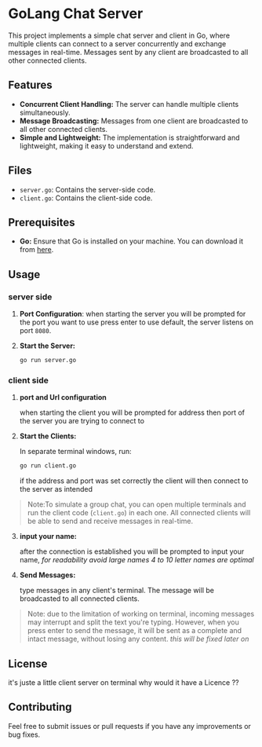 # GoLang Chat Server

This project implements a simple chat server and client in Go, where multiple clients can connect to a server concurrently and exchange messages in real-time. Messages sent by any client are broadcasted to all other connected clients.

## Features

- **Concurrent Client Handling:** The server can handle multiple clients simultaneously.
- **Message Broadcasting:** Messages from one client are broadcasted to all other connected clients.
- **Simple and Lightweight:** The implementation is straightforward and lightweight, making it easy to understand and extend.

## Files

- `server.go`: Contains the server-side code.
- `client.go`: Contains the client-side code.

## Prerequisites

- **Go:** Ensure that Go is installed on your machine. You can download it from [here](https://golang.org/dl/).

## Usage
### server side
1. **Port Configuration**:
   when starting the server you will be prompted for the port you want to use
   press enter to use default, the server listens on port `8080`.

2. **Start the Server:**

   ```bash
   go run server.go
   ```

### client side

1. **port and Url configuration**

   when starting the client you will be prompted for address then port of the server you are trying to connect to

2. **Start the Clients:**

   In separate terminal windows, run:

   ```bash
   go run client.go
   ```

   if the address and port was set correctly the client will then connect to the server as intended
> Note:To simulate a group chat, you can open multiple terminals and run the client code (`client.go`) in each one. All connected clients will be able to send and receive messages in real-time.
   
3. **input your name:**
    
   after the connection is established you will be prompted to input your name,
   *for readability avoid large names 4 to 10 letter names are optimal* 


4. **Send Messages:**

   type messages in any client's terminal. The message will be broadcasted to all connected clients.

> Note: due to the limitation of working on terminal, incoming messages may interrupt and split the text you're typing. However, when you press enter to send the message, it will be sent as a complete and intact message, without losing any content. *this will be fixed later on*

## License

it's juste a little client server on terminal why would it have a Licence ??

## Contributing

Feel free to submit issues or pull requests if you have any improvements or bug fixes.

